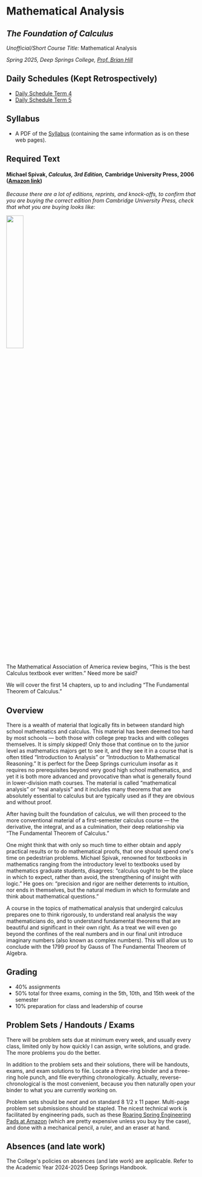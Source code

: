 # Mathematical Analysis
## *The Foundation of Calculus*

*Unofficial/Short Course Title:* Mathematical Analysis

*Spring 2025, Deep Springs College, [Prof. Brian Hill](https://brianhill.github.io)*

## Daily Schedules (Kept Retrospectively)

* [Daily Schedule Term 4](./daily_schedule_term_4.html)
* [Daily Schedule Term 5](./daily_schedule_term_5.html)

## Syllabus
 
* A PDF of the [Syllabus](./MathematicalAnalysisSyllabus.pdf) (containing the same information as is on these web pages).

## Required Text

#### Michael Spivak, *Calculus, 3rd Edition,* Cambridge University Press, 2006 ([Amazon link](https://www.amazon.com/Calculus-Michael-Spivak/dp/0521867444))

*Because there are a lot of editions, reprints, and knock-offs, to confirm that you are buying the correct edition from Cambridge University Press, check that what you are buying looks like:*

<img src="./illustrations/Spivak3rdEdition.png" width="30%"/>

The Mathematical Association of America review begins, &ldquo;This is the best Calculus textbook ever
written.&rdquo; Need more be said?

We will cover the first 14 chapters, up to and including &ldquo;The Fundamental Theorem of Calculus.&rdquo;

## Overview

There is a wealth of material that logically fits in between standard high school mathematics and calculus. This material has been deemed too hard by most schools &mdash; both those with college prep tracks and with colleges themselves. It is simply skipped! Only those that continue on to the junior level as mathematics majors get to see it, and they see it in a course that is often titled &ldquo;Introduction to Analysis&rdquo; or &ldquo;Introduction to Mathematical Reasoning.&rdquo; It is perfect for the Deep Springs curriculum insofar as it requires no prerequisites beyond very good high school mathematics, and yet it is both more advanced and provocative than what is generally found in lower-division math courses. The material is called &ldquo;mathematical analysis&rdquo; or &ldquo;real analysis&rdquo; and it includes many theorems that are absolutely essential to calculus but are typically used as if they are obvious and without proof.

After having built the foundation of calculus, we will then proceed to the more conventional material of a first-semester calculus course &mdash; the derivative, the integral, and as a culmination, their deep relationship via &ldquo;The Fundamental Theorem of Calculus.&rdquo;


One might think that with only so much time to either obtain and apply practical results or to do mathematical proofs, that one should spend one's time on pedestrian problems. Michael Spivak, renowned for textbooks in mathematics ranging from the introductory level to textbooks used by mathematics graduate students, disagrees: &ldquo;calculus ought to be the place in which to expect, rather than avoid, the strengthening of insight with logic.&rdquo; He goes on: &ldquo;precision and rigor are neither deterrents to intuition, nor ends in themselves, but the natural medium in which to formulate and think about mathematical questions.&rdquo;

A course in the topics of mathematical analysis that undergird calculus prepares one to think rigorously, to understand real analysis the way mathematicians do, and to understand fundamental theorems that are beautiful and significant in their own right. As a treat we will even go beyond the confines of the real numbers and in our final unit introduce imaginary numbers (also known as complex numbers). This will allow us to conclude with the 1799 proof by Gauss of The Fundamental Theorem of Algebra.

## Grading

* 40% assignments
* 50% total for three exams, coming in the 5th, 10th, and 15th week of the semester
* 10% preparation for class and leadership of course

## Problem Sets / Handouts / Exams

There will be problem sets due at minimum every week, and usually every class, limited only by how quickly I can assign, write solutions, and grade. The more problems you do the better.

In addition to the problem sets and their solutions, there will be handouts, exams, and exam solutions to file. Locate a three-ring binder and a three-ring hole punch, and file everything chronologically. Actually, reverse-chronological is the most convenient, because you then naturally open your binder to what you are currently working on.

Problem sets should be *neat* and on standard 8 1/2 x 11 paper. Multi-page problem set submissions should be stapled. The nicest technical work is facilitated by engineering pads, such as these [Roaring Spring Engineering Pads at Amazon](https://www.amazon.com/Roaring-Signature-Collection-Covered-Engineering/dp/B09F724P4X) (which are pretty expensive unless you buy by the case), and done with a mechanical pencil, a ruler, and an eraser at hand.

## Absences (and late work)

The College's policies on absences (and late work) are applicable. Refer to the Academic Year 2024-2025 Deep Springs Handbook.
